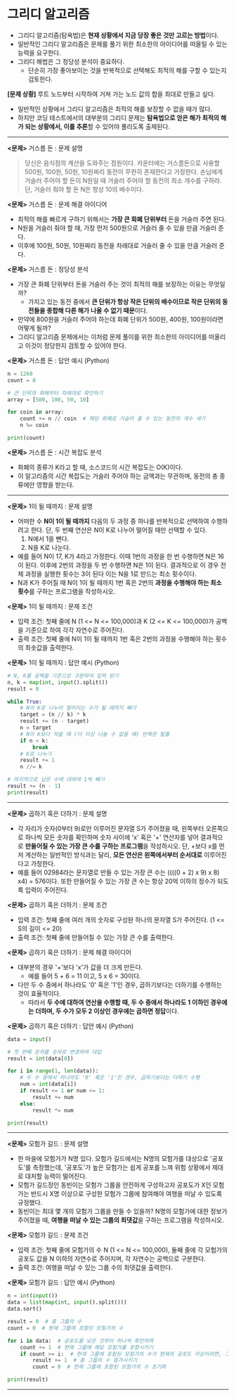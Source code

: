 # 그리디 알고리즘

- 그리디 알고리즘(탐욕법)은 **현재 상황에서 지금 당장 좋은 것만 고르는 방법**이다.
- 일반적인 그리디 알고리즘은 문제를 풀기 위한 최소한의 아이디어를 떠올릴 수 있는 능력을 요구한다.
- 그리디 해법은 그 정당성 분석이 중요하다.
  - 단순히 가장 좋아보이는 것을 반복적으로 선택해도 최적의 해를 구할 수 있는지 검토한다.

**\[문제 상황\]** 루트 노드부터 시작하여 거쳐 가는 노드 값의 합을 최대로 만들고 싶다.

- 일반적인 상황에서 그리디 알고리즘은 최적의 해를 보장할 수 없을 때가 많다.
- 하지만 코딩 테스트에서의 대부분의 그리디 문제는 **탐욕법으로 얻은 해가 최적의 해가 되는 상황에서, 이를 추론**할 수 있어야 풀리도록 출제된다.

---

**<문제>** 거스름 돈 : 문제 설명
> 당신은 음식점의 계산을 도와주는 점원이다. 카운터에는 거스름돈으로 사용할 500원, 100원, 50원, 10원짜리 동전이 무한히 존재한다고 가정한다. 손님에게 거슬러 주어야 할 돈이 N원일 때 거슬러 주어야 할
> 동전의 최소 개수를 구하라. 단, 거슬러 줘야 할 돈 N은 항상 10의 배수이다.

**<문제>** 거스름 돈 : 문제 해결 아이디어

- 최적의 해를 빠르게 구하기 위해서는 **가장 큰 화폐 단위부터** 돈을 거슬러 주면 된다.
- N원을 거슬러 줘야 할 때, 가장 먼저 500원으로 거슬러 줄 수 있을 만큼 거슬러 준다.
- 이후에 100원, 50원, 10원짜리 동전을 차례대로 거슬러 줄 수 있을 만큼 거슬러 준다.

**<문제>** 거스름 돈 : 정당성 분석

- 가장 큰 화폐 단위부터 돈을 거슬러 주는 것이 최적의 해를 보장하는 이유는 무엇일까?
  - 가지고 있는 동전 중에서 **큰 단위가 항상 작은 단위의 배수이므로 작은 단위의 동전들을 종합해 다른 해가 나올 수 없기 때문**이다.
- 만약에 800원을 거슬러 주어야 하는데 화폐 단위가 500원, 400원, 100원이라면 어떻게 될까?
- 그리디 알고리즘 문제에서는 이처럼 문제 풀이를 위한 최소한의 아이디어를 떠올리고 이것이 정당한지 검토할 수 있어야 한다.

**<문제>** 거스름 돈 : 답안 예시 (Python)

```python
n = 1260
count = 0

# 큰 단위의 화폐부터 차례대로 확인하기  
array = [500, 100, 50, 10]

for coin in array:
    count += n // coin  # 해당 화폐로 거슬러 줄 수 있는 동전의 개수 세기  
    n %= coin

print(count)
```

**<문제>** 거스름 돈 : 시간 복잡도 분석

- 화폐의 종류가 K라고 할 때, 소스코드의 시간 복잡도는 O(K)이다.
- 이 알고리즘의 시간 복잡도는 거슬러 주어야 하는 금액과는 무관하며, 동전의 총 종류에만 영향을 받는다.

---

**<문제>** 1이 될 때까지 : 문제 설명

- 어떠한 수 **N이 1이 될 때까지** 다음의 두 과정 중 하나를 반복적으로 선택하여 수행하려고 한다. 단, 두 번째 연산은 N이 K로 나누어 떨어질 때만 선택할 수 있다.
  1. N에서 1을 뺀다.
  2. N을 K로 나눈다.
- 예를 들어 N이 17, K가 4라고 가정한다. 이때 1번의 과정을 한 번 수행하면 N은 16이 된다. 이후에 2번의 과정을 두 번 수행하면 N은 1이 된다. 결과적으로 이 경우 전체 과정을 실행한 횟수는 3이
  된다 이는 N을 1로 만드는 최소 횟수이다.
- N과 K가 주어질 때 N이 1이 될 때까지 1번 혹은 2번의 **과정을 수행해야 하는 최소 횟수**를 구하는 프로그램을 작성하시오.

**<문제>** 1이 될 때까지 : 문제 조건

- 입력 조건: 첫째 줄에 N (1 <= N <= 100,000)과 K (2 <= K <= 100,000)가 공백을 기준으로 하여 각각 자연수로 주어진다.
- 출력 조건: 첫째 줄에 N이 1이 될 때까지 1번 혹은 2번의 과정을 수행해야 하는 횟수의 최솟값을 출력한다.

**<문제>** 1이 될 때까지 : 답안 예시 (Python)

```python
# N, K를 공백을 기준으로 구분하여 입력 받기
n, k = map(int, input().split())
result = 0

while True:
    # N이 K로 나누어 떨어지는 수가 될 때까지 빼기
    target = (n // k) * k
    result += (n - target)
    n = target
    # N이 K보다 작을 때 (더 이상 나눌 수 없을 때) 반복문 탈출
    if n < k:
        break
    # K로 나누기
    result += 1
    n //= k

# 마지막으로 남은 수에 대하여 1씩 빼기
result += (n - 1)
print(result)
```

---

**<문제>** 곱하기 혹은 더하기 : 문제 설명

- 각 자리가 숫자(0부터 9)로만 이루어진 문자열 S가 주어졌을 때, 왼쪽부터 오른쪽으로 하나씩 모든 숫자를 확인하며 숫자 사이에 'x' 혹은 '+' 연산자를 넣어 결과적으로 **만들어질 수 있는 가장 큰 수를
  구하는 프로그램**을 작성하시오. 단, +보다 x를 먼저 계산하는 일반적인 방식과는 달리, **모든 연산은 왼쪽에서부터 순서대로** 이루어진다고 가정한다.
- 예를 들어 02984라는 문자열로 만들 수 있는 가장 큰 수는 ((((0 + 2) x 9) x 8) x4) = 576이다. 또한 만들어질 수 있는 가장 큰 수는 항상 20억 이하의 정수가 되도록 입력이 주어진다.

**<문제>** 곱하기 혹은 더하기 : 문제 조건

- 입력 조건: 첫째 줄에 여러 개의 숫자로 구성돤 하나의 문자열 S가 주어진다. (1 <= S의 길이 <= 20)
- 출력 조건: 첫째 줄에 만들어질 수 있는 가장 큰 수를 출력한다.

**<문제>** 곱하기 혹은 더하기 : 문제 해결 아이디어

- 대부분의 경우 '+'보다 'x'가 값을 더 크게 만든다.
  - 예를 들어 5 + 6 = 11 이고, 5 x 6 = 30이다.
- 다만 두 수 중에서 하나라도 '0' 혹은 '1'인 경우, 곱하기보다는 더하기를 수행하는 것이 효율적이다.
  - 따라서 **두 수에 대하여 연산을 수행할 때, 두 수 중에서 하나라도 1 이하인 경우에는 더하며, 두 수가 모두 2 이상인 경우에는 곱하면 정답**이다.

**<문제>** 곱하기 혹은 더하기 : 답안 예시 (Python)

```python
data = input()

# 첫 번째 문자를 숫자로 변경하여 대입  
result = int(data[0])

for i in range(1, len(data)):
    # 두 수 중에서 하나라도 '0' 혹은 '1'인 경우, 곱하기보다는 더하기 수행  
    num = int(data[i])
    if result <= 1 or num <= 1:
        result += num
    else:
        result *= num

print(result)
```

---

**<문제>** 모험가 길드 : 문제 설명

- 한 마을에 모험가가 N명 있다. 모험가 길드에서는 N명의 모험가를 대상으로 '공포도'를 측정했는데, '공포도'가 높은 모험가는 쉽게 공포를 느껴 위험 상황에서 제대로 대처할 능력이 떨어진다.
- 모험가 길드장인 동빈이는 모험가 그룹을 안전하게 구성하고자 공포도가 X인 모험가는 반드시 X명 이상으로 구성한 모험가 그룹에 참여해야 여행을 떠날 수 있도록 규정했다.
- 동빈이는 최대 몇 개의 모험가 그룹을 만들 수 있을까? N명의 모험가에 대한 정보가 주어졌을 때, **여행을 떠날 수 있는 그룹의 최댓값**을 구하는 프로그램을 작성하시오.

**<문제>** 모험가 길드 : 문제 조건

- 입력 조건: 첫째 줄에 모험가의 수 N (1 <= N <= 100,000), 둘째 줄에 각 모험가의 공포도 값을 N 이하의 자연수로 주어지며, 각 자연수는 공백으로 구분한다.
- 출력 조건: 여행을 떠날 수 있는 그룹 수의 최댓값을 출력한다.

**<문제>** 모험가 길드 : 답안 예시 (Python)

```python
n = int(input())
data = list(map(int, input().split()))
data.sort()

result = 0  # 총 그룹의 수
count = 0  # 현재 그룹에 포함된 모험가의 수

for i in data:  # 공포도를 낮은 것부터 하나씩 확인하며
    count += 1  # 현재 그룹에 해당 모험가를 포함시키기
    if count >= i:  # 현재 그룹에 포함된 모험가의 수가 현재의 공포도 이상이라면, 그룹 결성
        result += 1  # 총 그룹의 수 증가시키기
        count = 0  # 현재 그룹에 포함된 모험가의 수 초기화

print(result)
```

---

